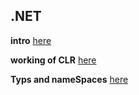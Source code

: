 ## .NET

**intro** [here](intro.md)

**working of CLR** [here](CLRworking.md)

**Typs and nameSpaces** [here](typsANDnamespaces.md)
